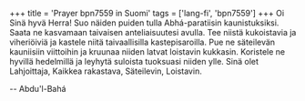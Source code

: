 +++
title = 'Prayer bpn7559 in Suomi'
tags = ['lang-fi', 'bpn7559']
+++
Oi Sinä hyvä Herra! Suo näiden puiden tulla Abhá-paratiisin kaunistuksiksi. Saata ne kasvamaan taivaisen anteliaisuutesi avulla. Tee niistä kukoistavia ja viheriöiviä ja kastele niitä taivaallisilla kastepisaroilla. Pue ne säteilevän kauniisiin viittoihin ja kruunaa niiden latvat loistavin  kukkasin. Koristele ne hyvillä hedelmillä ja leyhytä suloista tuoksuasi niiden ylle.
Sinä olet Lahjoittaja, Kaikkea rakastava, Säteilevin, Loistavin.

-- Abdu'l-Bahá
